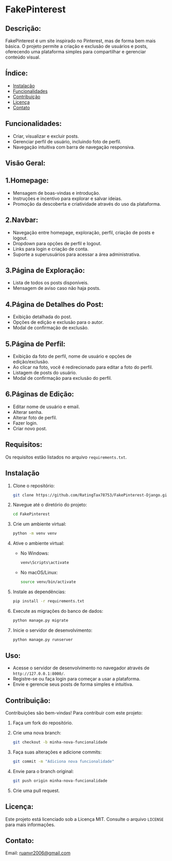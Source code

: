 # FakePinterest

## Descrição:

FakePinterest é um site inspirado no Pinterest, mas de forma bem mais básica. O projeto permite a criação e exclusão de usuários e posts, oferecendo uma plataforma simples para compartilhar e gerenciar conteúdo visual.

## Índice:

- [Instalação](#instalação)
- [Funcionalidades](#funcionalidades)
- [Contribuição](#contribuição)
- [Licença](#licença)
- [Contato](#contato)

## Funcionalidades:

- Criar, visualizar e excluir posts.
- Gerenciar perfil de usuário, incluindo foto de perfil.
- Navegação intuitiva com barra de navegação responsiva.

## Visão Geral:
## 1.Homepage:
- Mensagem de boas-vindas e introdução.
- Instruções e incentivo para explorar e salvar ideias.
- Promoção da descoberta e criatividade através do uso da plataforma.

## 2.Navbar:
- Navegação entre homepage, exploração, perfil, criação de posts e logout.
- Dropdown para opções de perfil e logout.
- Links para login e criação de conta.
- Suporte a superusuários para acessar a área administrativa.

## 3.Página de Exploração:
- Lista de todos os posts disponíveis.
- Mensagem de aviso caso não haja posts.

## 4.Página de Detalhes do Post:
- Exibição detalhada do post.
- Opções de edição e exclusão para o autor.
- Modal de confirmação de exclusão.

## 5.Página de Perfil:
- Exibição da foto de perfil, nome de usuário e opções de edição/exclusão.
- Ao clicar na foto, você é redirecionado para editar a foto do perfil.
- Listagem de posts do usuário.
- Modal de confirmação para exclusão do perfil.

## 6.Páginas de Edição:
- Editar nome de usuário e email.
- Alterar senha.
- Alterar foto de perfil.
- Fazer login.
- Criar novo post.


## Requisitos:

Os requisitos estão listados no arquivo `requirements.txt`.

## Instalação

1. Clone o repositório:

    ```bash
    git clone https://github.com/RatingTax78753/FakePinterest-Django.git
    ```

2. Navegue até o diretório do projeto:

    ```bash
    cd FakePinterest
    ```

3. Crie um ambiente virtual:

    ```bash
    python -m venv venv
    ```

4. Ative o ambiente virtual:
    - No Windows:
        ```bash
        venv\Scripts\activate
        ```
    - No macOS/Linux:
        ```bash
        source venv/bin/activate
        ```

5. Instale as dependências:

    ```bash
    pip install -r requirements.txt
    ```

6. Execute as migrações do banco de dados:

    ```bash
    python manage.py migrate
    ```

7. Inicie o servidor de desenvolvimento:

    ```bash
    python manage.py runserver
    ```

## Uso:

- Acesse o servidor de desenvolvimento no navegador através de `http://127.0.0.1:8000/`.
- Registre-se ou faça login para começar a usar a plataforma.
- Envie e gerencie seus posts de forma simples e intuitiva.

## Contribuição:

Contribuições são bem-vindas! Para contribuir com este projeto:

1. Faça um fork do repositório.
2. Crie uma nova branch:

    ```bash
    git checkout -b minha-nova-funcionalidade
    ```

3. Faça suas alterações e adicione commits:

    ```bash
    git commit -m "Adiciona nova funcionalidade"
    ```

4. Envie para o branch original:

    ```bash
    git push origin minha-nova-funcionalidade
    ```

5. Crie uma pull request.

## Licença:

Este projeto está licenciado sob a Licença MIT. Consulte o arquivo `LICENSE` para mais informações.

## Contato:

Email: ruanvr2006@gmail.com